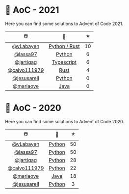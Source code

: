 # 🎄 AoC - 2021
Here you can find some solutions to Advent of Code 2021.

 |  ☃️  |  🧰  |  ⭐  |
 | :--: | :--: | :-: |
 | [@vLabayen](https://github.com/vLabayen)| [Python / Rust](https://github.com/TLMn00bs/advent-of-code/tree/master/vLabayen) | 10 |
 | [@lassa97](https://github.com/lassa97)| [Python](https://github.com/TLMn00bs/advent-of-code/tree/master/lassa97) | 6 |
 | [@jartigag](https://github.com/jartigag)| [Typescript](https://github.com/TLMn00bs/advent-of-code/tree/master/jartigag) | 6 |
 | [@calvo111979](https://github.com/calvo111979)| [Rust](https://github.com/TLMn00bs/advent-of-code/tree/master/calvo111979) | 4 |
 | [@jesusarell](https://github.com/jesusarell)| [Python](https://github.com/TLMn00bs/advent-of-code/tree/master/jesusarell) | 0 |
 | [@mariaove](https://github.com/mariaove)| [Java](https://github.com/TLMn00bs/advent-of-code/tree/master/mariaove) | 0 |

# 🎄 AoC - 2020
Here you can find some solutions to Advent of Code 2020.

 |  ☃️  |  🧰  |  ⭐  |
 | :--: | :--: | :-: |
 | [@vLabayen](https://github.com/vLabayen)| [Python](https://github.com/TLMn00bs/advent-of-code/tree/master/vLabayen) | 50 |
 | [@lassa97](https://github.com/lassa97)| [Python](https://github.com/TLMn00bs/advent-of-code/tree/master/lassa97) | 50 |
 | [@jartigag](https://github.com/jartigag)| [Python](https://github.com/TLMn00bs/advent-of-code/tree/master/jartigag) | 28 |
 | [@calvo111979](https://github.com/calvo111979)| [Python](https://github.com/TLMn00bs/advent-of-code/tree/master/calvo111979) | 22 |
 | [@mariaove](https://github.com/mariaove)| [Java](https://github.com/TLMn00bs/advent-of-code/tree/master/mariaove) | 18 |
 | [@jesusarell](https://github.com/jesusarell)| [Python](https://github.com/TLMn00bs/advent-of-code/tree/master/jesusarell) | 3 |
